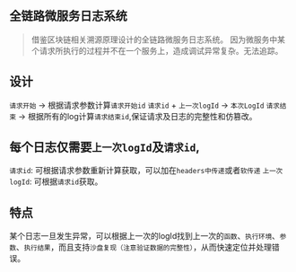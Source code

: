 ## 全链路微服务日志系统
> 借鉴区块链相关溯源原理设计的全链路微服务日志系统。
> 因为微服务中某个请求所执行的过程并不在一个服务上，造成调试异常复杂。无法追踪。

## 设计

`请求开始` -> 根据请求参数计算`请求开始id`
`请求id` + `上一次logId` -> `本次LogId`
`请求结束` -> 根据所有的log计算`请求结束id`,保证请求及日志的完整性和仿篡改。

## 每个日志仅需要`上一次logId`及`请求id`,

`请求id`: 可根据请求参数重新计算获取，可以加在`headers中传递`或者`软传递`
`上一次logId`: 可根据`请求id`获取。

## 特点

某个日志一旦发生异常，可以根据上一次的logId找到上一次的`函数`、`执行环境`、`参数`、`执行结果`，而且支持`沙盘复现（注意验证数据的完整性）`，从而快速定位并处理错误。